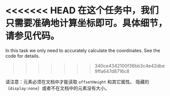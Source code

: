 <<<<<<< HEAD
在这个任务中，我们只需要准确地计算坐标即可。具体细节，请参见代码。
=======
In this task we only need to accurately calculate the coordinates. See the code for details.
>>>>>>> 340ce4342100f36bb3c4e42dbe9ffa647d8716c8

请注意：元素必须在文档中才能读取 `offsetHeight` 和其它属性。
隐藏的（`display:none`）或者不在文档中的元素没有大小。
